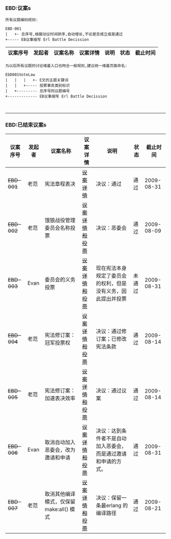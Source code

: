 ### EBD:议案s ###
`所有议题编码规则:`
```
EBD-001
|   +- 总序号,根据动议时间排序,自动增长,不论是否成立或是通过
+----- EB议事缩写 Erl Battle Decission
```


|议案序号|发起者|议案名称|议案详情|说明|状态|截止时间|
|:---|:--|:---|:---|:-|:-|:---|


`为以后所有议题的讨论维基入口也吻合一般规则,建议统一维基页面命名:`
```
EbD001VoteLaw
|   |   |   +- E文的主题关键词
|   |   +----- 投票事务类别标识
|   +--------- 总序号同议题编号
+------------- EB议事缩写 Erl Battle Decission
```

<br>
<hr />
<h3>EBD:已结束议案s</h3>
<table><thead><th>议案序号</th><th>发起者</th><th>议案名称</th><th>议案详情</th><th>说明</th><th>状态</th><th>截止时间</th></thead><tbody>
<tr><td><del>EBD-001</del></td><td>老范 </td><td>宪法章程表决</td><td><del><a href='EbD001VoteLaw.md'>议案详情</a></del></td><td>决议：通过</td><td>通过</td><td>2009-08-31</td></tr>
<tr><td><del>EBD-002</del></td><td>老范 </td><td>饿狼战役管理委员会名称投票</td><td><del><a href='EbD002VoteName.md'>议案详情和投票</a></del></td><td>决议：恶委会</td><td>通过</td><td>2009-08-09</td></tr>
<tr><td><del>EBD-003</del></td><td>Evan</td><td>委员会的义务投票</td><td><del><a href='EbD003VoteObligation.md'>议案详情和投票</a></del></td><td>现在宪法本身规定了委员会的权利，但是没有义务，因此提出并投票</td><td>未通过</td><td>2009-08-31</td></tr>
<tr><td><del>EBD-004</del></td><td>老范 </td><td>宪法修订案：冠军投票权</td><td><del><a href='EbD004GJRight.md'>议案详情和投票</a></del></td><td>决议：通过修订案；已修改宪法条款</td><td>通过</td><td>2009-08-14</td></tr>
<tr><td><del>EBD-005</del></td><td>老范 </td><td>宪法修订案：加速表决效率</td><td><del><a href='EbD005SpeedUpVote.md'>议案详情和投票</a></del></td><td>决议：通过议案</td><td>通过</td><td>2009-08-14</td></tr>
<tr><td><del>EBD-006</del></td><td>Evan</td><td>取消自动加入恶委会，改为邀请和申请</td><td><del><a href='EbD006JoinWay.md'>议案详情和投票</a></del></td><td>决议：达到条件者不是自动加入恶委会，而是通过邀请和申请的方式。</td><td> 通过</td><td>2009-08-31</td></tr>
<tr><td><del>EBD-007</del></td><td>老范 </td><td>取消其他编译模式，仅保留make:all() 模式</td><td><del><a href='EbD007Make.md'>议案详情和投票</a></del></td><td>决议：保留一条最erlang 的编译路径</td><td> 通过 </td><td>2009-08-21</td></tr>